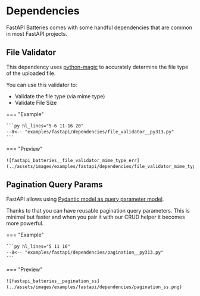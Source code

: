 # Dependencies

FastAPI Batteries comes with some handful dependencies that are common in most FastAPI projects.

## File Validator

This dependency uses [python-magic](https://pypi.org/project/python-magic/) to accurately determine the file type of the uploaded file.

You can use this validator to:

- Validate the file type (via mime type)
- Validate File Size

=== "Example"

    ```py hl_lines="5-6 11-16 20"
    --8<-- "examples/fastapi/dependencies/file_validator__py313.py"
    ```

=== "Preview"

    ![fastapi_batteries__file_validator_mime_type_err](../assets/images/examples/fastapi/dependencies/file_validator_mime_type_err.png)

## Pagination Query Params

FastAPI allows using [Pydantic model as query parameter model](https://fastapi.tiangolo.com/tutorial/query-param-models/).

Thanks to that you can have reusable pagination query parameters. This is minimal but faster and when you pair it with our CRUD helper it becomes more powerful.

=== "Example"

    ```py hl_lines="5 11 16"
    --8<-- "examples/fastapi/dependencies/pagination__py313.py"
    ```

=== "Preview"

    ![fastapi_batteries__pagination_ss](../assets/images/examples/fastapi/dependencies/pagination_ss.png)
